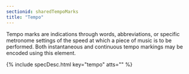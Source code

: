 ```yaml
---
sectionid: sharedTempoMarks
title: "Tempo"
---
```




Tempo marks are indications through words, abbreviations, or specific metronome settings
of the speed at which a piece of music is to be performed. Both instantaneous and
continuous tempo markings may be encoded using this element.



{% include specDesc.html key="tempo" atts="" %}



